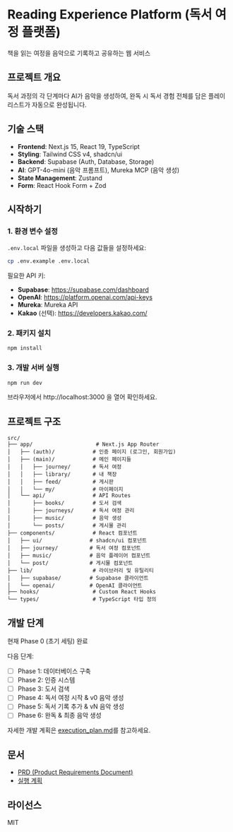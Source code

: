 # Reading Experience Platform (독서 여정 플랫폼)

책을 읽는 여정을 음악으로 기록하고 공유하는 웹 서비스

## 프로젝트 개요

독서 과정의 각 단계마다 AI가 음악을 생성하여, 완독 시 독서 경험 전체를 담은 플레이리스트가 자동으로 완성됩니다.

## 기술 스택

- **Frontend**: Next.js 15, React 19, TypeScript
- **Styling**: Tailwind CSS v4, shadcn/ui
- **Backend**: Supabase (Auth, Database, Storage)
- **AI**: GPT-4o-mini (음악 프롬프트), Mureka MCP (음악 생성)
- **State Management**: Zustand
- **Form**: React Hook Form + Zod

## 시작하기

### 1. 환경 변수 설정

`.env.local` 파일을 생성하고 다음 값들을 설정하세요:

```bash
cp .env.example .env.local
```

필요한 API 키:
- **Supabase**: https://supabase.com/dashboard
- **OpenAI**: https://platform.openai.com/api-keys
- **Mureka**: Mureka API
- **Kakao** (선택): https://developers.kakao.com/

### 2. 패키지 설치

```bash
npm install
```

### 3. 개발 서버 실행

```bash
npm run dev
```

브라우저에서 http://localhost:3000 을 열어 확인하세요.

## 프로젝트 구조

```
src/
├── app/                    # Next.js App Router
│   ├── (auth)/            # 인증 페이지 (로그인, 회원가입)
│   ├── (main)/            # 메인 페이지들
│   │   ├── journey/       # 독서 여정
│   │   ├── library/       # 내 책장
│   │   ├── feed/          # 게시판
│   │   └── my/            # 마이페이지
│   └── api/               # API Routes
│       ├── books/         # 도서 검색
│       ├── journeys/      # 독서 여정 관리
│       ├── music/         # 음악 생성
│       └── posts/         # 게시물 관리
├── components/            # React 컴포넌트
│   ├── ui/               # shadcn/ui 컴포넌트
│   ├── journey/          # 독서 여정 컴포넌트
│   ├── music/            # 음악 플레이어 컴포넌트
│   └── post/             # 게시물 컴포넌트
├── lib/                   # 라이브러리 및 유틸리티
│   ├── supabase/         # Supabase 클라이언트
│   └── openai/           # OpenAI 클라이언트
├── hooks/                 # Custom React Hooks
└── types/                 # TypeScript 타입 정의
```

## 개발 단계

현재 Phase 0 (초기 세팅) 완료

다음 단계:
- [ ] Phase 1: 데이터베이스 구축
- [ ] Phase 2: 인증 시스템
- [ ] Phase 3: 도서 검색
- [ ] Phase 4: 독서 여정 시작 & v0 음악 생성
- [ ] Phase 5: 독서 기록 추가 & vN 음악 생성
- [ ] Phase 6: 완독 & 최종 음악 생성

자세한 개발 계획은 [execution_plan.md](./execution_plan.md)를 참고하세요.

## 문서

- [PRD (Product Requirements Document)](./PRD_instruction.md)
- [실행 계획](./execution_plan.md)

## 라이선스

MIT

